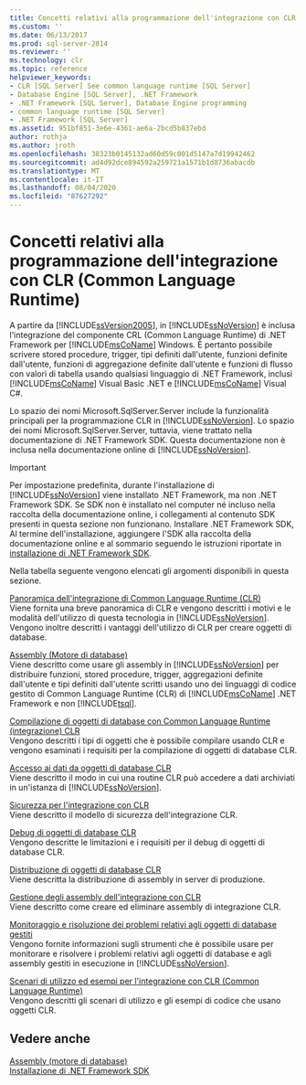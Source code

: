 ```yaml
---
title: Concetti relativi alla programmazione dell'integrazione con CLR (Common Language Runtime) | Microsoft Docs
ms.custom: ''
ms.date: 06/13/2017
ms.prod: sql-server-2014
ms.reviewer: ''
ms.technology: clr
ms.topic: reference
helpviewer_keywords:
- CLR [SQL Server] See common language runtime [SQL Server]
- Database Engine [SQL Server], .NET Framework
- .NET Framework [SQL Server], Database Engine programming
- common language runtime [SQL Server]
- .NET Framework [SQL Server]
ms.assetid: 951bf851-3e6e-4361-ae6a-2bcd5b837ebd
author: rothja
ms.author: jroth
ms.openlocfilehash: 38323b0145132ad60d59c001d5147a7d19942462
ms.sourcegitcommit: ad4d92dce894592a259721a1571b1d8736abacdb
ms.translationtype: MT
ms.contentlocale: it-IT
ms.lasthandoff: 08/04/2020
ms.locfileid: "87627292"
---
```

# <a name="common-language-runtime-clr-integration-programming-concepts"></a>Concetti relativi alla programmazione dell'integrazione con CLR (Common Language Runtime)
  A partire da [!INCLUDE[ssVersion2005](../../../includes/ssversion2005-md.md)], in [!INCLUDE[ssNoVersion](../../../includes/ssnoversion-md.md)] è inclusa l'integrazione del componente CRL (Common Language Runtime) di .NET Framework per [!INCLUDE[msCoName](../../../includes/msconame-md.md)] Windows. È pertanto possibile scrivere stored procedure, trigger, tipi definiti dall'utente, funzioni definite dall'utente, funzioni di aggregazione definite dall'utente e funzioni di flusso con valori di tabella usando qualsiasi linguaggio di .NET Framework, inclusi [!INCLUDE[msCoName](../../../includes/msconame-md.md)] Visual Basic .NET e [!INCLUDE[msCoName](../../../includes/msconame-md.md)] Visual C#.  
  
 Lo spazio dei nomi Microsoft.SqlServer.Server include la funzionalità principali per la programmazione CLR in [!INCLUDE[ssNoVersion](../../../includes/ssnoversion-md.md)]. Lo spazio dei nomi Microsoft.SqlServer.Server, tuttavia, viene trattato nella documentazione di .NET Framework SDK. Questa documentazione non è inclusa nella documentazione online di [!INCLUDE[ssNoVersion](../../../includes/ssnoversion-md.md)].  
  
> [!IMPORTANT]  
>  Per impostazione predefinita, durante l'installazione di [!INCLUDE[ssNoVersion](../../../includes/ssnoversion-md.md)] viene installato .NET Framework, ma non .NET Framework SDK. Se SDK non è installato nel computer né incluso nella raccolta della documentazione online, i collegamenti al contenuto SDK presenti in questa sezione non funzionano. Installare .NET Framework SDK, Al termine dell'installazione, aggiungere l'SDK alla raccolta della documentazione online e al sommario seguendo le istruzioni riportate in [installazione di .NET Framework SDK](https://technet.microsoft.com/library/bb686823\(v=SQL.105\).aspx).  
  
 Nella tabella seguente vengono elencati gli argomenti disponibili in questa sezione.  
  
 [Panoramica dell'integrazione di Common Language Runtime &#40;CLR&#41;](common-language-runtime-integration-overview.md)  
 Viene fornita una breve panoramica di CLR e vengono descritti i motivi e le modalità dell'utilizzo di questa tecnologia in [!INCLUDE[ssNoVersion](../../../includes/ssnoversion-md.md)]. Vengono inoltre descritti i vantaggi dell'utilizzo di CLR per creare oggetti di database.  
  
 [Assembly &#40;Motore di database&#41;](assemblies-database-engine.md)  
 Viene descritto come usare gli assembly in [!INCLUDE[ssNoVersion](../../../includes/ssnoversion-md.md)] per distribuire funzioni, stored procedure, trigger, aggregazioni definite dall'utente e tipi definiti dall'utente scritti usando uno dei linguaggi di codice gestito di Common Language Runtime (CLR) di [!INCLUDE[msCoName](../../../includes/msconame-md.md)] .NET Framework e non [!INCLUDE[tsql](../../../includes/tsql-md.md)].  
  
 [Compilazione di oggetti di database con Common Language Runtime &#40;integrazione&#41; CLR](database-objects/building-database-objects-with-common-language-runtime-clr-integration.md)  
 Vengono descritti i tipi di oggetti che è possibile compilare usando CLR e vengono esaminati i requisiti per la compilazione di oggetti di database CLR.  
  
 [Accesso ai dati da oggetti di database CLR](data-access/data-access-from-clr-database-objects.md)  
 Viene descritto il modo in cui una routine CLR può accedere a dati archiviati in un'istanza di [!INCLUDE[ssNoVersion](../../../includes/ssnoversion-md.md)].  
  
 [Sicurezza per l'integrazione con CLR](security/clr-integration-security.md)  
 Viene descritto il modello di sicurezza dell'integrazione CLR.  
  
 [Debug di oggetti di database CLR](debugging-clr-database-objects.md)  
 Vengono descritte le limitazioni e i requisiti per il debug di oggetti di database CLR.  
  
 [Distribuzione di oggetti di database CLR](deploying-clr-database-objects.md)  
 Viene descritta la distribuzione di assembly in server di produzione.  
  
 [Gestione degli assembly dell'integrazione con CLR](assemblies/managing-clr-integration-assemblies.md)  
 Viene descritto come creare ed eliminare assembly di integrazione CLR.  
  
 [Monitoraggio e risoluzione dei problemi relativi agli oggetti di database gestiti](monitoring-and-troubleshooting-managed-database-objects.md)  
 Vengono fornite informazioni sugli strumenti che è possibile usare per monitorare e risolvere i problemi relativi agli oggetti di database e agli assembly gestiti in esecuzione in [!INCLUDE[ssNoVersion](../../../includes/ssnoversion-md.md)].  
  
 [Scenari di utilizzo ed esempi per l'integrazione con CLR &#40;Common Language Runtime&#41;](../../database-engine/dev-guide/usage-scenarios-and-examples-for-common-language-runtime-clr-integration.md)  
 Vengono descritti gli scenari di utilizzo e gli esempi di codice che usano oggetti CLR.  
  
## <a name="see-also"></a>Vedere anche  
 [Assembly &#40;motore di database&#41;](assemblies-database-engine.md)   
 [Installazione di .NET Framework SDK](https://technet.microsoft.com/library/bb686823\(v=SQL.105\).aspx)  
  
  
